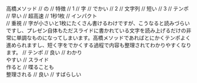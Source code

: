 高橋メソッド
//
の
//
特徴
//
1
//
字
//
でかい
//
2
//
文字列
//
短い
//
3
//
テンポ
//
早い
//
超高速
//
1秒1枚
//
インパクト  
//
重視
//
字が小さいと1枚にたくさん書けるわけですが、こうなると読みづらいですし、プレゼン自体もただスライドに書かれている文字を読み上げるだけの非常に単調なものになってしまいます。高橋メソッドであればとにかくテンポよく進められますし、短く字をでかくする過程で内容も整理されてわかりやすくなります。
//
テンポ
//
良い
//
わかり  
やすい
//
スライド  
作ると
//
喋ることも  
整理される
//
良い
//
すばらしい

